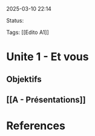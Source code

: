 2025-03-10 22:14

Status:

Tags: [[Edito A1]]


# Unite 1 - Et vous

## Objektifs


## [[A - Présentations]]













# References

